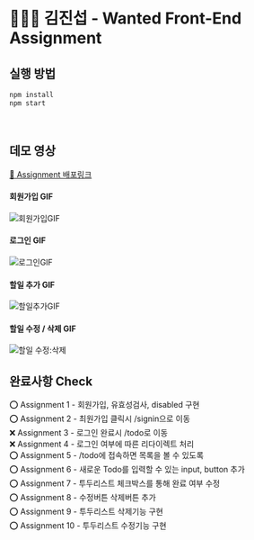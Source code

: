 # 🧑🏻‍💻 김진섭 - Wanted Front-End Assignment 

## 실행 방법

```bash
npm install
npm start
```
<br>

## 데모 영상

[📌 Assignment 배포링크](https://seovee.github.io/wanted-pre-onboarding-frontend)

#### 회원가입 GIF
![회원가입GIF](https://github.com/seovee/wanted-pre-onboarding-frontend/assets/18073169/c737bb30-1640-4b03-8d7c-1bdb4a4efc6a)

#### 로그인 GIF
![로그인GIF](https://github.com/seovee/wanted-pre-onboarding-frontend/assets/18073169/02cf8b07-0fbf-4a20-8948-6612a19a9adc)

#### 할일 추가 GIF
![할일추가GIF](https://github.com/seovee/wanted-pre-onboarding-frontend/assets/18073169/a33de817-d337-49ef-a179-d2a0dac8d9ec)

#### 할일 수정 / 삭제 GIF
![할일 수정:삭제](https://github.com/seovee/wanted-pre-onboarding-frontend/assets/18073169/219abb0f-cac4-48a7-a501-1f30d1c4caab)

## 완료사항 Check

⭕️ Assignment 1 - 회원가입, 유효성검사, disabled 구현  
⭕️ Assignment 2 - 최원가입 클릭시 /signin으로 이동  
❌ Assignment 3 - 로그인 완료시 /todo로 이동  
❌ Assignment 4 - 로그인 여부에 따른 리다이렉트 처리  
⭕️ Assignment 5 - /todo에 접속하면 목록을 볼 수 있도록  
⭕️ Assignment 6 - 새로운 Todo를 입력할 수 있는 input, button 추가  
⭕️ Assignment 7 - 투두리스트 체크박스를 통해 완료 여부 수정  
⭕️ Assignment 8 - 수정버튼 삭제버튼 추가  
⭕️ Assignment 9 - 투두리스트 삭제기능 구현  
⭕️ Assignment 10 - 투두리스트 수정기능 구현  
